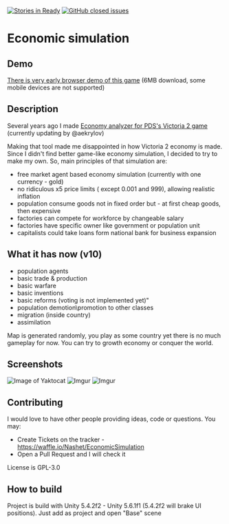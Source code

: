 [![Stories in Ready](https://badge.waffle.io/Nashet/EconomicSimulation.png?label=bug&title=bugs)](https://waffle.io/Nashet/EconomicSimulation) [![GitHub closed issues](https://img.shields.io/github/issues-closed-raw/Nashet/EconomicSimulation.svg?style=plastic)](https://waffle.io/Nashet/EconomicSimulation)
# Economic simulation
## Demo
[There is very early browser demo of this game](http://nashet.github.io/EconomicSimulation/WEBGL/index.html) (6MB download, some mobile devices are not supported)
## Description
Several years ago I made [Economy analyzer for PDS's Victoria 2 game](https://github.com/aekrylov/vic2_economy_analyzer) (currently updating by @aekrylov)

Making that tool made me disappointed in how Victoria 2 economy is made. Since I didn't find better game-like economy simulation,  I decided to try to make my own.
So, main principles of that simulation are:
* free market agent based economy simulation (currently with one currency - gold)
* no ridiculous x5 price limits ( except 0.001 and 999), allowing realistic inflation
* population consume goods not in fixed order but - at first cheap goods, then expensive
* factories can compete for workforce by changeable salary
* factories have specific owner like government or population unit
* capitalists could take loans form national bank for business expansion 
## What it has now (v10)
 - population agents
 - basic trade & production
 - basic warfare
 - basic inventions
 - basic reforms (voting is not implemented yet)"
 - population demotion\promotion to other classes
 - migration (inside country)
 - assimilation
 
Map is generated randomly, you play as some country yet there is no much gameplay for now. You can try to growth economy or conquer the world.           
## Screenshots
![Image of Yaktocat](http://i.imgur.com/Wm0vhz2.png)
![Imgur](http://i.imgur.com/KevTH51.png)
![Imgur](http://i.imgur.com/uzEJCvM.png)
## Contributing
I would love to have other people providing ideas, code or questions.  You may:
- Create Tickets on the tracker - https://waffle.io/Nashet/EconomicSimulation
- Open a Pull Request and I will check it

License is GPL-3.0
## How to build
Project is build with Unity 5.4.2f2 - Unity 5.6.1f1 (5.4.2f2 will brake UI positions). Just add as project and open "Base" scene
